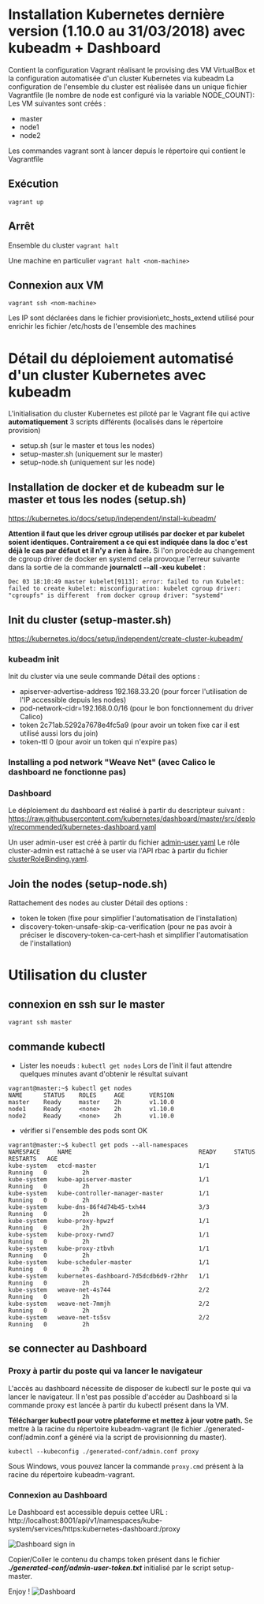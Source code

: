 # Installation Kubernetes dernière version (1.10.0 au 31/03/2018) avec kubeadm + Dashboard

Contient la configuration Vagrant réalisant le provising des VM VirtualBox et la configuration automatisée d'un cluster Kubernetes via kubeadm
La configuration de l'ensemble du cluster est réalisée dans un unique fichier Vagrantfile (le nombre de node est configuré via la variable NODE_COUNT):
Les VM suivantes sont créés :
- master
- node1
- node2

Les commandes vagrant sont à lancer depuis le répertoire qui contient le Vagrantfile

## Exécution
```vagrant up```

## Arrêt
Ensemble du cluster
```vagrant halt```

Une machine en particulier
```vagrant halt <nom-machine>```

## Connexion aux VM
```vagrant ssh <nom-machine>```


Les IP sont déclarées dans le fichier provision\etc_hosts_extend utilisé pour enrichir les fichier /etc/hosts de l'ensemble des machines


# Détail du déploiement automatisé d'un cluster Kubernetes avec kubeadm
L'initialisation du cluster Kubernetes est piloté par le Vagrant file qui active **automatiquement** 3 scripts différents (localisés dans le répertoire provision)
- setup.sh (sur le master et tous les nodes)
- setup-master.sh (uniquement sur le master)
- setup-node.sh (uniquement sur les node)


## Installation de docker et de kubeadm sur le master et tous les nodes (setup.sh)
https://kubernetes.io/docs/setup/independent/install-kubeadm/

**Attention il faut que les driver cgroup utilisés par docker et par kubelet soient identiques.
Contrairement a ce qui est indiquée dans la doc c'est déjà le cas par défaut et il n'y a rien à faire.**
Si l'on procède au changement de cgroup driver de docker en systemd cela provoque l'erreur suivante dans la sortie de la commande **journalctl --all -xeu kubelet**  : 
```
Dec 03 18:10:49 master kubelet[9113]: error: failed to run Kubelet: failed to create kubelet: misconfiguration: kubelet cgroup driver: "cgroupfs" is different  from docker cgroup driver: "systemd"
```


## Init du cluster (setup-master.sh)
https://kubernetes.io/docs/setup/independent/create-cluster-kubeadm/

### kubeadm init
Init du cluster via une seule commande
Détail des options :
- apiserver-advertise-address 192.168.33.20 (pour forcer l'utilisation de l'IP accessible depuis les nodes)
- pod-network-cidr=192.168.0.0/16 (pour le bon fonctionnement du driver Calico)
- token 2c71ab.5292a7678e4fc5a9 (pour avoir un token fixe car il est utilisé aussi lors du join)
- token-ttl 0 (pour avoir un token qui n'expire pas)


### Installing a pod network "Weave Net" (avec Calico le dashboard ne fonctionne pas)

### Dashboard
Le déploiement du dashboard est réalisé à partir du descripteur suivant :
https://raw.githubusercontent.com/kubernetes/dashboard/master/src/deploy/recommended/kubernetes-dashboard.yaml

Un user admin-user est créé à partir du fichier [admin-user.yaml](./provision/admin-user.yaml)
Le rôle cluster-admin est rattaché à se user via l'API rbac à partir du fichier [clusterRoleBinding.yaml](./provision/clusterRoleBinding.yaml).

## Join the nodes (setup-node.sh)
Rattachement des nodes au cluster
Détail des options :
- token le token (fixe pour simplifier l'automatisation de l'installation)
- discovery-token-unsafe-skip-ca-verification (pour ne pas avoir à préciser le discovery-token-ca-cert-hash et simplifier l'automatisation de l'installation)

# Utilisation du cluster

## connexion en ssh sur le master
```vagrant ssh master```

## commande kubectl
- Lister les noeuds : 
```kubectl get nodes```
Lors de l'init il faut attendre quelques minutes avant d'obtenir le résultat suivant
```
vagrant@master:~$ kubectl get nodes
NAME      STATUS    ROLES     AGE       VERSION
master    Ready     master    2h        v1.10.0
node1     Ready     <none>    2h        v1.10.0
node2     Ready     <none>    2h        v1.10.0
```

- vérifier si l'ensemble des pods sont OK
```
vagrant@master:~$ kubectl get pods --all-namespaces
NAMESPACE     NAME                                    READY     STATUS    RESTARTS   AGE
kube-system   etcd-master                             1/1       Running   0          2h
kube-system   kube-apiserver-master                   1/1       Running   0          2h
kube-system   kube-controller-manager-master          1/1       Running   0          2h
kube-system   kube-dns-86f4d74b45-txh44               3/3       Running   0          2h
kube-system   kube-proxy-hpwzf                        1/1       Running   0          2h
kube-system   kube-proxy-rwnd7                        1/1       Running   0          2h
kube-system   kube-proxy-ztbvh                        1/1       Running   0          2h
kube-system   kube-scheduler-master                   1/1       Running   0          2h
kube-system   kubernetes-dashboard-7d5dcdb6d9-r2hhr   1/1       Running   0          2h
kube-system   weave-net-4s744                         2/2       Running   0          2h
kube-system   weave-net-7mmjh                         2/2       Running   0          2h
kube-system   weave-net-ts5sv                         2/2       Running   0          2h
```

## se connecter au Dashboard

### Proxy à partir du poste qui va lancer le navigateur

L'accès au dashboard nécessite de disposer de kubectl sur le poste qui va lancer le navigateur. Il n'est pas possible d'accéder au Dashboard si la commande proxy est lancée à partir du kubectl présent dans la VM.

**Télécharger kubectl pour votre plateforme et mettez à jour votre path.**
Se mettre à la racine du répertoire kubeadm-vagrant (le fichier ./generated-conf/admin.conf a généré via la script de provisionning du master).
```
kubectl --kubeconfig ./generated-conf/admin.conf proxy
```
Sous Windows, vous pouvez lancer la commande ```proxy.cmd``` présent à la racine du répertoire kubeadm-vagrant.

### Connexion au Dashboard

Le Dashboard est accessible depuis cettee URL :
http://localhost:8001/api/v1/namespaces/kube-system/services/https:kubernetes-dashboard:/proxy

![Dashboard sign in](./images/dashboard-sign-in-token.png)

Copier/Coller le contenu du champs token présent dans le fichier ***./generated-conf/admin-user-token.txt*** initialisé par le script setup-master.

Enjoy !
![Dashboard](./images/dashboard.png)
